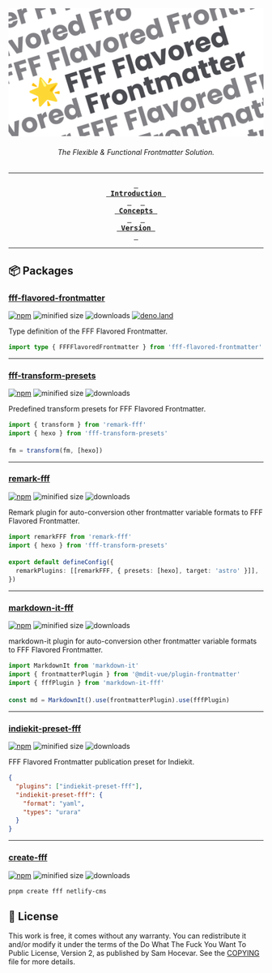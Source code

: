 <div align="center">
  <picture>
    <source media="(prefers-color-scheme: dark)" srcset="./docs/public/fff-dark.png">
    <img src="./docs/public/fff-light.png">
  </picture>
  <h6>The Flexible & Functional Frontmatter Solution.</h6>
</div>

---

<div align="center">

**[<kbd> <br> Introduction <br> </kbd>](https://fff.js.org/intro/what-is-fff.html)** 
**[<kbd> <br> Concepts <br> </kbd>](https://fff.js.org/concepts/object-media.html)** 
**[<kbd> <br> Version <br> </kbd>](https://fff.js.org/version/changelog.html)**

</div>

---

## 📦️ Packages

### [fff-flavored-frontmatter](/packages/fff-flavored-frontmatter/)

[![npm](https://img.shields.io/npm/v/fff-flavored-frontmatter?color=yellow)](https://npmjs.com/package/fff-flavored-frontmatter)
![minified size](https://img.shields.io/bundlephobia/min/fff-flavored-frontmatter?color=yellow)
![downloads](https://img.shields.io/npm/dt/fff-flavored-frontmatter?color=yellow)
[![deno.land](https://img.shields.io/badge/available%20on-deno.land/x-black.svg?logo=deno)](https://deno.land/x/fff)

Type definition of the FFF Flavored Frontmatter.

```ts
import type { FFFFlavoredFrontmatter } from 'fff-flavored-frontmatter'
```

---

### [fff-transform-presets](/packages/fff-transform-presets/)

[![npm](https://img.shields.io/npm/v/fff-transform-presets?color=yellow)](https://npmjs.com/package/fff-transform-presets)
![minified size](https://img.shields.io/bundlephobia/min/remark-fff?color=yellow)
![downloads](https://img.shields.io/npm/dt/remark-fff?color=yellow)

Predefined transform presets for FFF Flavored Frontmatter.

```ts
import { transform } from 'remark-fff'
import { hexo } from 'fff-transform-presets'

fm = transform(fm, [hexo])
```

---

### [remark-fff](/packages/remark-fff/)

[![npm](https://img.shields.io/npm/v/remark-fff?color=yellow)](https://npmjs.com/package/remark-fff)
![minified size](https://img.shields.io/bundlephobia/min/remark-fff?color=yellow)
![downloads](https://img.shields.io/npm/dt/remark-fff?color=yellow)

Remark plugin for auto-conversion other frontmatter variable formats to FFF Flavored Frontmatter.

```ts
import remarkFFF from 'remark-fff'
import { hexo } from 'fff-transform-presets'

export default defineConfig({
  remarkPlugins: [[remarkFFF, { presets: [hexo], target: 'astro' }]],
})
```

---

### [markdown-it-fff](/packages/markdown-it-fff/)

[![npm](https://img.shields.io/npm/v/markdown-it-fff?color=yellow)](https://npmjs.com/package/markdown-it-fff)
![minified size](https://img.shields.io/bundlephobia/min/markdown-it-fff?color=yellow)
![downloads](https://img.shields.io/npm/dt/markdown-it-fff?color=yellow)

markdown-it plugin for auto-conversion other frontmatter variable formats to FFF Flavored Frontmatter.

```ts
import MarkdownIt from 'markdown-it'
import { frontmatterPlugin } from '@mdit-vue/plugin-frontmatter'
import { fffPlugin } from 'markdown-it-fff'

const md = MarkdownIt().use(frontmatterPlugin).use(fffPlugin)
```

---

### [indiekit-preset-fff](/packages/indiekit-preset-fff/)

[![npm](https://img.shields.io/npm/v/indiekit-preset-fff?color=yellow)](https://npmjs.com/package/indiekit-preset-fff)
![minified size](https://img.shields.io/bundlephobia/min/indiekit-preset-fff?color=yellow)
![downloads](https://img.shields.io/npm/dt/indiekit-preset-fff?color=yellow)

FFF Flavored Frontmatter publication preset for Indiekit.

```json
{
  "plugins": ["indiekit-preset-fff"],
  "indiekit-preset-fff": {
    "format": "yaml",
    "types": "urara"
  }
}
```

---

### [create-fff](/packages/create-fff/)

[![npm](https://img.shields.io/npm/v/create-fff?color=yellow)](https://npmjs.com/package/create-fff)
![minified size](https://img.shields.io/bundlephobia/min/create-fff?color=yellow)
![downloads](https://img.shields.io/npm/dt/create-fff?color=yellow)

```bash
pnpm create fff netlify-cms
```

## 📄 License

This work is free, it comes without any warranty. You can redistribute it and/or modify it under the
terms of the Do What The Fuck You Want To Public License, Version 2,
as published by Sam Hocevar. See the [COPYING](COPYING) file for more details.
